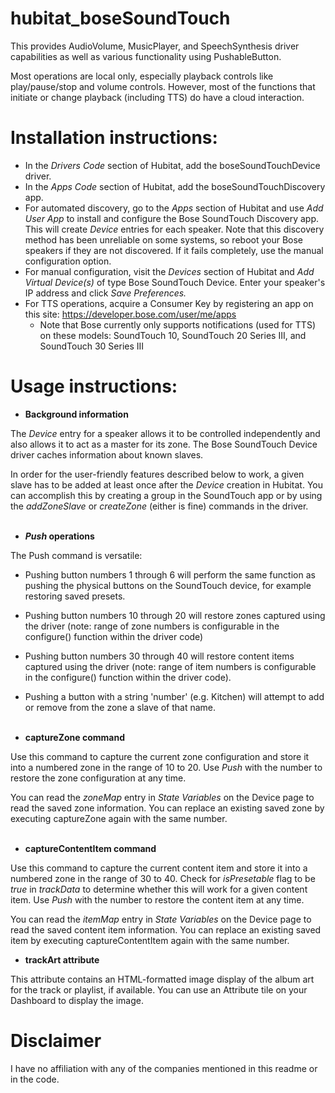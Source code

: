 # hubitat_boseSoundTouch

This provides AudioVolume, MusicPlayer, and SpeechSynthesis driver capabilities as well as various functionality using PushableButton.

Most operations are local only, especially playback controls like play/pause/stop and volume controls.  However, most of the functions that initiate or change playback (including TTS) do have a cloud interaction.

# Installation instructions:

* In the *Drivers Code* section of Hubitat, add the boseSoundTouchDevice driver.
* In the *Apps Code* section of Hubitat, add the boseSoundTouchDiscovery app.
* For automated discovery, go to the *Apps* section of Hubitat and use *Add User App* to install and configure the Bose SoundTouch Discovery app.  This will create *Device* entries for each speaker.  Note that this discovery method has been unreliable on some systems, so reboot your Bose speakers if they are not discovered.  If it fails completely, use the manual configuration option.
* For manual configuration, visit the *Devices* section of Hubitat and *Add Virtual Device(s)* of type Bose SoundTouch Device.  Enter your speaker's IP address and click *Save Preferences.*
* For TTS operations, acquire a Consumer Key by registering an app on this site:  https://developer.bose.com/user/me/apps
    * Note that Bose currently only supports notifications (used for TTS) on these models:  SoundTouch 10, SoundTouch 20 Series III, and SoundTouch 30 Series III

# Usage instructions:

* **Background information**

The *Device* entry for a speaker allows it to be controlled independently and also allows it to act as a master for its zone.  The Bose SoundTouch Device driver caches information about known slaves.

In order for the user-friendly features described below to work, a given slave has to be added at least once after the *Device* creation in Hubitat.  You can accomplish this by creating a group in the SoundTouch app or by using the *addZoneSlave* or *createZone* (either is fine) commands in the driver.
<br><br>


* ***Push* operations**

The Push command is versatile:
* Pushing button numbers 1 through 6 will perform the same function as pushing the physical buttons on the SoundTouch device, for example restoring saved presets.
* Pushing button numbers 10 through 20 will restore zones captured using the driver (note: range of zone numbers is configurable in the configure() function within the driver code)
* Pushing button numbers 30 through 40 will restore content items captured using the driver (note: range of item numbers is configurable in the configure() function within the driver code).
* Pushing a button with a string 'number' (e.g. Kitchen) will attempt to add or remove from the zone a slave of that name.
<br><br>


* **captureZone command**

Use this command to capture the current zone configuration and store it into a numbered zone in the range of 10 to 20.  Use *Push* with the number to restore the zone configuration at any time.

You can read the *zoneMap* entry in *State Variables* on the Device page to read the saved zone information.  You can replace an existing saved zone by executing captureZone again with the same number.
<br><br>

* **captureContentItem command**

Use this command to capture the current content item and store it into a numbered zone in the range of 30 to 40.  Check for *isPresetable* flag to be *true* in *trackData* to determine whether this will work for a given content item.  Use *Push* with the number to restore the content item at any time.

You can read the *itemMap* entry in *State Variables* on the Device page to read the saved content item information.  You can replace an existing saved item by executing captureContentItem again with the same number.
  


* **trackArt attribute**

This attribute contains an HTML-formatted image display of the album art for the track or playlist, if available.  You can use an Attribute tile on your Dashboard to display the image. 


# Disclaimer

I have no affiliation with any of the companies mentioned in this readme or in the code.


